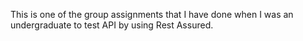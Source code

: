 This is one of the group assignments that I have done when I was an undergraduate to test API by using Rest Assured.

